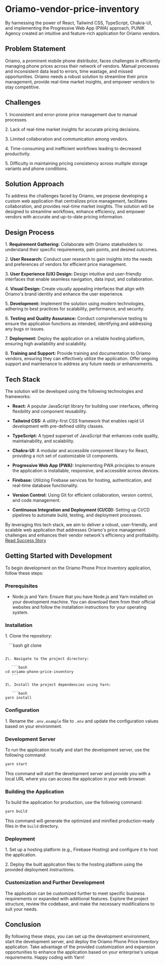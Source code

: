 # Oriamo-vendor-price-inventory
By harnessing the power of React, Tailwind CSS, TypeScript, Chakra-UI, and implementing the Progressive Web App (PWA) approach, PUNIK Agency created an intuitive and feature-rich application for Oriamo vendors. 


## Problem Statement

Oriamo, a prominent mobile phone distributor, faces challenges in efficiently managing phone prices across their network of vendors. Manual processes and inconsistent data lead to errors, time wastage, and missed opportunities. Oriamo needs a robust solution to streamline their price management, provide real-time market insights, and empower vendors to stay competitive.

## Challenges

1\. Inconsistent and error-prone price management due to manual processes.

2\. Lack of real-time market insights for accurate pricing decisions.

3\. Limited collaboration and communication among vendors.

4\. Time-consuming and inefficient workflows leading to decreased productivity.

5\. Difficulty in maintaining pricing consistency across multiple storage variants and phone conditions.

## Solution Approach

To address the challenges faced by Oriamo, we propose developing a custom web application that centralizes price management, facilitates collaboration, and provides real-time market insights. The solution will be designed to streamline workflows, enhance efficiency, and empower vendors with accurate and up-to-date pricing information.

## Design Process

1\. **Requirement Gathering:** Collaborate with Oriamo stakeholders to understand their specific requirements, pain points, and desired outcomes.

2\. **User Research:** Conduct user research to gain insights into the needs and preferences of vendors for efficient price management.

3\. **User Experience (UX) Design:** Design intuitive and user-friendly interfaces that enable seamless navigation, data input, and collaboration.

4\. **Visual Design:** Create visually appealing interfaces that align with Oriamo's brand identity and enhance the user experience.

5\. **Development:** Implement the solution using modern technologies, adhering to best practices for scalability, performance, and security.

6\. **Testing and Quality Assurance:** Conduct comprehensive testing to ensure the application functions as intended, identifying and addressing any bugs or issues.

7\. **Deployment:** Deploy the application on a reliable hosting platform, ensuring high availability and scalability.

8\. **Training and Support:** Provide training and documentation to Oriamo vendors, ensuring they can effectively utilize the application. Offer ongoing support and maintenance to address any future needs or enhancements.

## Tech Stack

The solution will be developed using the following technologies and frameworks:

- **React:** A popular JavaScript library for building user interfaces, offering flexibility and component reusability.

- **Tailwind CSS:** A utility-first CSS framework that enables rapid UI development with pre-defined utility classes.

- **TypeScript:** A typed superset of JavaScript that enhances code quality, maintainability, and scalability.

- **Chakra-UI:** A modular and accessible component library for React, providing a rich set of customizable UI components.

- **Progressive Web App (PWA):** Implementing PWA principles to ensure the application is installable, responsive, and accessible across devices.

- **Firebase:** Utilizing Firebase services for hosting, authentication, and real-time database functionality.

- **Version Control:** Using Git for efficient collaboration, version control, and code management.

- **Continuous Integration and Deployment (CI/CD):** Setting up CI/CD pipelines to automate build, testing, and deployment processes.

By leveraging this tech stack, we aim to deliver a robust, user-friendly, and scalable web application that addresses Oriamo's price management challenges and enhances their vendor network's efficiency and profitability.
[Read Success Story](https://docs.google.com/document/d/1P4m5nX4HStwACXpWS50gLWxDJMWQUDsnHwZLMwYwUAI/edit?usp=sharing) 

## Getting Started with Development

To begin development on the Oriamo Phone Price Inventory application, follow these steps:

### Prerequisites

- Node.js and Yarn: Ensure that you have Node.js and Yarn installed on your development machine. You can download them from their official websites and follow the installation instructions for your operating system.

### Installation

1\. Clone the repository:

   ```bash
   git clone <repository-url>
   ```

2\. Navigate to the project directory:

   ```bash
   cd oriamo-phone-price-inventory
   ```

3\. Install the project dependencies using Yarn:

   ```bash
   yarn install
   ```

### Configuration

1\. Rename the `.env.example` file to `.env` and update the configuration values based on your environment.

### Development Server

To run the application locally and start the development server, use the following command:

```bash
yarn start
```

This command will start the development server and provide you with a local URL where you can access the application in your web browser.

### Building the Application

To build the application for production, use the following command:

```bash
yarn build
```

This command will generate the optimized and minified production-ready files in the `build` directory.

### Deployment

1\. Set up a hosting platform (e.g., Firebase Hosting) and configure it to host the application.

2\. Deploy the built application files to the hosting platform using the provided deployment instructions.

### Customization and Further Development

The application can be customized further to meet specific business requirements or expanded with additional features. Explore the project structure, review the codebase, and make the necessary modifications to suit your needs.

## Conclusion

By following these steps, you can set up the development environment, start the development server, and deploy the Oriamo Phone Price Inventory application. Take advantage of the provided customization and expansion opportunities to enhance the application based on your enterprise's unique requirements. Happy coding with Yarn!


